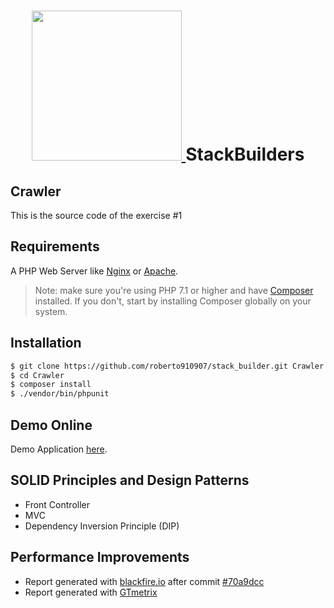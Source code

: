 <h1 align="center">
<a href="https://www.stackbuilders.com/es/index/" target="_blank">
        <img src="https://www.stackbuilders.com/assets/images/stack-builders-logo-nav-horizontal.svg" width="240px"/>
    </a>
    StackBuilders
</h1>

Crawler
-------------

This is the source code of the exercise #1

Requirements
------------

A PHP Web Server like [Nginx](https://www.nginx.com/resources/wiki/start/topics/tutorials/install/) or [Apache](http://httpd.apache.org/docs/2.4/es/install.html).

> Note: make sure you're using PHP 7.1 or higher and have [Composer](https://getcomposer.org/doc/00-intro.md#installation-linux-unix-osx) installed. If you don't, start by installing Composer globally on your system.

Installation
------------

```bash
$ git clone https://github.com/roberto910907/stack_builder.git Crawler
$ cd Crawler
$ composer install
$ ./vendor/bin/phpunit
```

Demo Online
-------------

Demo Application [here](http://18.217.34.79:8181/).

SOLID Principles and Design Patterns
-------------------------------------------
* Front Controller
* MVC
* Dependency Inversion Principle (DIP)

Performance Improvements
-------------------------------------------
* Report generated with [blackfire.io](https://blackfire.io/profiles/compare/3f04078f-85c1-4e53-8cdf-d2883074c57f/graph?settings%5Bdimension%5D=wt&settings%5Bdisplay%5D=landscape&settings%5BtabPane%5D=nodes&selected=&callname=main()) after commit [#70a9dcc](https://github.com/roberto910907/stack_builder/commit/70a9dccb96a64c3bdefe480a9c9faf4ee4efbf01) 
* Report generated with [GTmetrix](https://gtmetrix.com/reports/18.217.34.79/PwKUergm)